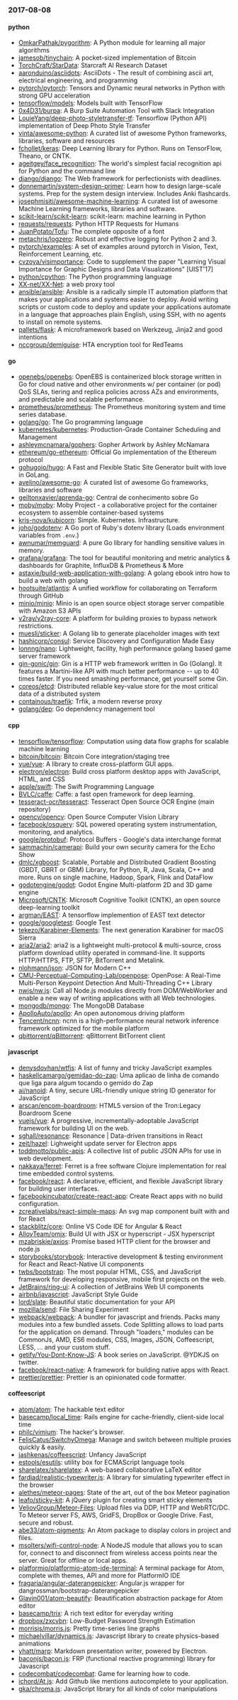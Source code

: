 ### 2017-08-08

#### python
* [OmkarPathak/pygorithm](https://github.com/OmkarPathak/pygorithm): A Python module for learning all major algorithms
* [jamesob/tinychain](https://github.com/jamesob/tinychain): A pocket-sized implementation of Bitcoin
* [TorchCraft/StarData](https://github.com/TorchCraft/StarData): Starcraft AI Research Dataset
* [aaronduino/asciidots](https://github.com/aaronduino/asciidots): AsciiDots - The result of combining ascii art, electrical engineering, and programming
* [pytorch/pytorch](https://github.com/pytorch/pytorch): Tensors and Dynamic neural networks in Python with strong GPU acceleration
* [tensorflow/models](https://github.com/tensorflow/models): Models built with TensorFlow
* [0x4D31/burpa](https://github.com/0x4D31/burpa): A Burp Suite Automation Tool with Slack Integration
* [LouieYang/deep-photo-styletransfer-tf](https://github.com/LouieYang/deep-photo-styletransfer-tf): Tensorflow (Python API) implementation of Deep Photo Style Transfer
* [vinta/awesome-python](https://github.com/vinta/awesome-python): A curated list of awesome Python frameworks, libraries, software and resources
* [fchollet/keras](https://github.com/fchollet/keras): Deep Learning library for Python. Runs on TensorFlow, Theano, or CNTK.
* [ageitgey/face_recognition](https://github.com/ageitgey/face_recognition): The world's simplest facial recognition api for Python and the command line
* [django/django](https://github.com/django/django): The Web framework for perfectionists with deadlines.
* [donnemartin/system-design-primer](https://github.com/donnemartin/system-design-primer): Learn how to design large-scale systems. Prep for the system design interview. Includes Anki flashcards.
* [josephmisiti/awesome-machine-learning](https://github.com/josephmisiti/awesome-machine-learning): A curated list of awesome Machine Learning frameworks, libraries and software.
* [scikit-learn/scikit-learn](https://github.com/scikit-learn/scikit-learn): scikit-learn: machine learning in Python
* [requests/requests](https://github.com/requests/requests): Python HTTP Requests for Humans 
* [JuanPotato/Tofu](https://github.com/JuanPotato/Tofu): The complete opposite of a font
* [metachris/logzero](https://github.com/metachris/logzero): Robust and effective logging for Python 2 and 3.
* [pytorch/examples](https://github.com/pytorch/examples): A set of examples around pytorch in Vision, Text, Reinforcement Learning, etc.
* [cvzoya/visimportance](https://github.com/cvzoya/visimportance): Code to supplement the paper "Learning Visual Importance for Graphic Designs and Data Visualizations" [UIST'17]
* [python/cpython](https://github.com/python/cpython): The Python programming language
* [XX-net/XX-Net](https://github.com/XX-net/XX-Net): a web proxy tool
* [ansible/ansible](https://github.com/ansible/ansible): Ansible is a radically simple IT automation platform that makes your applications and systems easier to deploy. Avoid writing scripts or custom code to deploy and update your applications automate in a language that approaches plain English, using SSH, with no agents to install on remote systems.
* [pallets/flask](https://github.com/pallets/flask): A microframework based on Werkzeug, Jinja2 and good intentions
* [nccgroup/demiguise](https://github.com/nccgroup/demiguise): HTA encryption tool for RedTeams

#### go
* [openebs/openebs](https://github.com/openebs/openebs): OpenEBS is containerized block storage written in Go for cloud native and other environments w/ per container (or pod) QoS SLAs, tiering and replica policies across AZs and environments, and predictable and scalable performance.
* [prometheus/prometheus](https://github.com/prometheus/prometheus): The Prometheus monitoring system and time series database.
* [golang/go](https://github.com/golang/go): The Go programming language
* [kubernetes/kubernetes](https://github.com/kubernetes/kubernetes): Production-Grade Container Scheduling and Management
* [ashleymcnamara/gophers](https://github.com/ashleymcnamara/gophers): Gopher Artwork by Ashley McNamara
* [ethereum/go-ethereum](https://github.com/ethereum/go-ethereum): Official Go implementation of the Ethereum protocol
* [gohugoio/hugo](https://github.com/gohugoio/hugo): A Fast and Flexible Static Site Generator built with love in GoLang.
* [avelino/awesome-go](https://github.com/avelino/awesome-go): A curated list of awesome Go frameworks, libraries and software
* [geiltonxavier/aprenda-go](https://github.com/geiltonxavier/aprenda-go):  Central de conhecimento sobre Go
* [moby/moby](https://github.com/moby/moby): Moby Project - a collaborative project for the container ecosystem to assemble container-based systems
* [kris-nova/kubicorn](https://github.com/kris-nova/kubicorn): Simple. Kubernetes. Infrastructure.
* [joho/godotenv](https://github.com/joho/godotenv): A Go port of Ruby's dotenv library (Loads environment variables from `.env`.)
* [awnumar/memguard](https://github.com/awnumar/memguard): A pure Go library for handling sensitive values in memory.
* [grafana/grafana](https://github.com/grafana/grafana): The tool for beautiful monitoring and metric analytics & dashboards for Graphite, InfluxDB & Prometheus & More
* [astaxie/build-web-application-with-golang](https://github.com/astaxie/build-web-application-with-golang): A golang ebook intro how to build a web with golang
* [hootsuite/atlantis](https://github.com/hootsuite/atlantis): A unified workflow for collaborating on Terraform through GitHub
* [minio/minio](https://github.com/minio/minio): Minio is an open source object storage server compatible with Amazon S3 APIs
* [v2ray/v2ray-core](https://github.com/v2ray/v2ray-core): A platform for building proxies to bypass network restrictions.
* [muesli/sticker](https://github.com/muesli/sticker): A Golang lib to generate placeholder images with text
* [hashicorp/consul](https://github.com/hashicorp/consul): Service Discovery and Configuration Made Easy
* [lonnng/nano](https://github.com/lonnng/nano): Lightweight, facility, high performance golang based game server framework
* [gin-gonic/gin](https://github.com/gin-gonic/gin): Gin is a HTTP web framework written in Go (Golang). It features a Martini-like API with much better performance -- up to 40 times faster. If you need smashing performance, get yourself some Gin.
* [coreos/etcd](https://github.com/coreos/etcd): Distributed reliable key-value store for the most critical data of a distributed system
* [containous/traefik](https://github.com/containous/traefik): Trfik, a modern reverse proxy
* [golang/dep](https://github.com/golang/dep): Go dependency management tool

#### cpp
* [tensorflow/tensorflow](https://github.com/tensorflow/tensorflow): Computation using data flow graphs for scalable machine learning
* [bitcoin/bitcoin](https://github.com/bitcoin/bitcoin): Bitcoin Core integration/staging tree
* [yue/yue](https://github.com/yue/yue): A library to create cross-platform GUI apps.
* [electron/electron](https://github.com/electron/electron): Build cross platform desktop apps with JavaScript, HTML, and CSS
* [apple/swift](https://github.com/apple/swift): The Swift Programming Language
* [BVLC/caffe](https://github.com/BVLC/caffe): Caffe: a fast open framework for deep learning.
* [tesseract-ocr/tesseract](https://github.com/tesseract-ocr/tesseract): Tesseract Open Source OCR Engine (main repository)
* [opencv/opencv](https://github.com/opencv/opencv): Open Source Computer Vision Library
* [facebook/osquery](https://github.com/facebook/osquery): SQL powered operating system instrumentation, monitoring, and analytics.
* [google/protobuf](https://github.com/google/protobuf): Protocol Buffers - Google's data interchange format
* [sammachin/camerapi](https://github.com/sammachin/camerapi): Build your own security camera for the Echo Show
* [dmlc/xgboost](https://github.com/dmlc/xgboost): Scalable, Portable and Distributed Gradient Boosting (GBDT, GBRT or GBM) Library, for Python, R, Java, Scala, C++ and more. Runs on single machine, Hadoop, Spark, Flink and DataFlow
* [godotengine/godot](https://github.com/godotengine/godot): Godot Engine  Multi-platform 2D and 3D game engine
* [Microsoft/CNTK](https://github.com/Microsoft/CNTK): Microsoft Cognitive Toolkit (CNTK), an open source deep-learning toolkit
* [argman/EAST](https://github.com/argman/EAST): A tensorflow implemention of EAST text detector
* [google/googletest](https://github.com/google/googletest): Google Test
* [tekezo/Karabiner-Elements](https://github.com/tekezo/Karabiner-Elements): The next generation Karabiner for macOS Sierra
* [aria2/aria2](https://github.com/aria2/aria2): aria2 is a lightweight multi-protocol & multi-source, cross platform download utility operated in command-line. It supports HTTP/HTTPS, FTP, SFTP, BitTorrent and Metalink.
* [nlohmann/json](https://github.com/nlohmann/json): JSON for Modern C++
* [CMU-Perceptual-Computing-Lab/openpose](https://github.com/CMU-Perceptual-Computing-Lab/openpose): OpenPose: A Real-Time Multi-Person Keypoint Detection And Multi-Threading C++ Library
* [nwjs/nw.js](https://github.com/nwjs/nw.js): Call all Node.js modules directly from DOM/WebWorker and enable a new way of writing applications with all Web technologies.
* [mongodb/mongo](https://github.com/mongodb/mongo): The MongoDB Database
* [ApolloAuto/apollo](https://github.com/ApolloAuto/apollo): An open autonomous driving platform
* [Tencent/ncnn](https://github.com/Tencent/ncnn): ncnn is a high-performance neural network inference framework optimized for the mobile platform
* [qbittorrent/qBittorrent](https://github.com/qbittorrent/qBittorrent): qBittorrent BitTorrent client

#### javascript
* [denysdovhan/wtfjs](https://github.com/denysdovhan/wtfjs): A list of funny and tricky JavaScript examples
* [haskellcamargo/gemidao-do-zap](https://github.com/haskellcamargo/gemidao-do-zap): Uma aplicao de linha de comando que liga para algum tocando o gemido do Zap
* [ai/nanoid](https://github.com/ai/nanoid): A tiny, secure URL-friendly unique string ID generator for JavaScript
* [arscan/encom-boardroom](https://github.com/arscan/encom-boardroom):  HTML5 version of the Tron:Legacy Boardroom Scene
* [vuejs/vue](https://github.com/vuejs/vue): A progressive, incrementally-adoptable JavaScript framework for building UI on the web.
* [sghall/resonance](https://github.com/sghall/resonance): Resonance | Data-driven transitions in React
* [zeit/hazel](https://github.com/zeit/hazel): Lighweight update server for Electron apps
* [toddmotto/public-apis](https://github.com/toddmotto/public-apis): A collective list of public JSON APIs for use in web development.
* [nakkaya/ferret](https://github.com/nakkaya/ferret): Ferret is a free software Clojure implementation for real time embedded control systems.
* [facebook/react](https://github.com/facebook/react): A declarative, efficient, and flexible JavaScript library for building user interfaces.
* [facebookincubator/create-react-app](https://github.com/facebookincubator/create-react-app): Create React apps with no build configuration.
* [zcreativelabs/react-simple-maps](https://github.com/zcreativelabs/react-simple-maps): An svg map component built with and for React
* [stackblitz/core](https://github.com/stackblitz/core): Online VS Code IDE for Angular & React
* [AlloyTeam/omix](https://github.com/AlloyTeam/omix): Build UI with JSX or hyperscript -  JSX  hyperscript 
* [mzabriskie/axios](https://github.com/mzabriskie/axios): Promise based HTTP client for the browser and node.js
* [storybooks/storybook](https://github.com/storybooks/storybook):  Interactive development & testing environment for React and React-Native UI components
* [twbs/bootstrap](https://github.com/twbs/bootstrap): The most popular HTML, CSS, and JavaScript framework for developing responsive, mobile first projects on the web.
* [JetBrains/ring-ui](https://github.com/JetBrains/ring-ui): A collection of JetBrains Web UI components
* [airbnb/javascript](https://github.com/airbnb/javascript): JavaScript Style Guide
* [lord/slate](https://github.com/lord/slate): Beautiful static documentation for your API
* [mozilla/send](https://github.com/mozilla/send): File Sharing Experiment
* [webpack/webpack](https://github.com/webpack/webpack): A bundler for javascript and friends. Packs many modules into a few bundled assets. Code Splitting allows to load parts for the application on demand. Through "loaders," modules can be CommonJs, AMD, ES6 modules, CSS, Images, JSON, Coffeescript, LESS, ... and your custom stuff.
* [getify/You-Dont-Know-JS](https://github.com/getify/You-Dont-Know-JS): A book series on JavaScript. @YDKJS on twitter.
* [facebook/react-native](https://github.com/facebook/react-native): A framework for building native apps with React.
* [prettier/prettier](https://github.com/prettier/prettier): Prettier is an opinionated code formatter.

#### coffeescript
* [atom/atom](https://github.com/atom/atom): The hackable text editor
* [basecamp/local_time](https://github.com/basecamp/local_time): Rails engine for cache-friendly, client-side local time
* [philc/vimium](https://github.com/philc/vimium): The hacker's browser.
* [FelisCatus/SwitchyOmega](https://github.com/FelisCatus/SwitchyOmega): Manage and switch between multiple proxies quickly & easily.
* [jashkenas/coffeescript](https://github.com/jashkenas/coffeescript): Unfancy JavaScript
* [estools/esutils](https://github.com/estools/esutils): utility box for ECMAScript language tools
* [sharelatex/sharelatex](https://github.com/sharelatex/sharelatex): A web-based collaborative LaTeX editor
* [fardjad/realistic-typewriter.js](https://github.com/fardjad/realistic-typewriter.js): A library for simulating typewriter effect in the browser
* [alethes/meteor-pages](https://github.com/alethes/meteor-pages): State of the art, out of the box Meteor pagination
* [leafo/sticky-kit](https://github.com/leafo/sticky-kit): A jQuery plugin for creating smart sticky elements
* [VeliovGroup/Meteor-Files](https://github.com/VeliovGroup/Meteor-Files): Upload files via DDP, HTTP and WebRTC/DC. To Meteor server FS, AWS, GridFS, DropBox or Google Drive. Fast, secure and robust.
* [abe33/atom-pigments](https://github.com/abe33/atom-pigments): An Atom package to display colors in project and files.
* [msolters/wifi-control-node](https://github.com/msolters/wifi-control-node): A NodeJS module that allows you to scan for, connect to and disconnect from wireless access points near the server. Great for offline or local apps.
* [platformio/platformio-atom-ide-terminal](https://github.com/platformio/platformio-atom-ide-terminal): A terminal package for Atom, complete with themes, API and more for PlatformIO IDE
* [fragaria/angular-daterangepicker](https://github.com/fragaria/angular-daterangepicker): Angular.js wrapper for dangrossman/bootstrap-daterangepicker
* [Glavin001/atom-beautify](https://github.com/Glavin001/atom-beautify):  Beautification abstraction package for Atom editor
* [basecamp/trix](https://github.com/basecamp/trix): A rich text editor for everyday writing
* [dropbox/zxcvbn](https://github.com/dropbox/zxcvbn): Low-Budget Password Strength Estimation
* [morrisjs/morris.js](https://github.com/morrisjs/morris.js): Pretty time-series line graphs
* [michaelvillar/dynamics.js](https://github.com/michaelvillar/dynamics.js): Javascript library to create physics-based animations
* [yhatt/marp](https://github.com/yhatt/marp): Markdown presentation writer, powered by Electron.
* [baconjs/bacon.js](https://github.com/baconjs/bacon.js): FRP (functional reactive programming) library for Javascript
* [codecombat/codecombat](https://github.com/codecombat/codecombat): Game for learning how to code.
* [ichord/At.js](https://github.com/ichord/At.js): Add Github like mentions autocomplete to your application.
* [gka/chroma.js](https://github.com/gka/chroma.js): JavaScript library for all kinds of color manipulations
